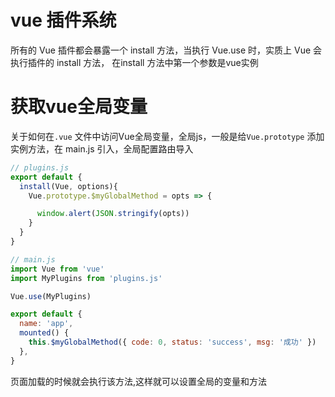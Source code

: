 # vue 插件系统
所有的 Vue 插件都会暴露一个 install 方法，当执行 Vue.use 时，实质上 Vue 会执行插件的 install 方法， 在install 方法中第一个参数是vue实例



# 获取vue全局变量

关于如何在`.vue` 文件中访问Vue全局变量，全局js，一般是给`Vue.prototype` 添加实例方法，在 main.js 引入，全局配置路由导入

```js
// plugins.js
export default {
  install(Vue, options){
    Vue.prototype.$myGlobalMethod = opts => {

      window.alert(JSON.stringify(opts))
    }
  }
}
```

```js
// main.js
import Vue from 'vue'
import MyPlugins from 'plugins.js'

Vue.use(MyPlugins)
```

```js
export default {
  name: 'app',
  mounted() {
    this.$myGlobalMethod({ code: 0, status: 'success', msg: '成功' })
  },
}
```
页面加载的时候就会执行该方法,这样就可以设置全局的变量和方法